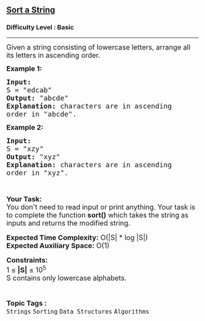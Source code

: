 <h2><a href="https://www.geeksforgeeks.org/problems/sort-a-string2943/1?page=8&difficulty=Basic&sortBy=submissions">Sort a String</a></h2><h3>Difficulty Level : Basic</h3><hr><div class="problems_problem_content__Xm_eO"><p><span style="font-size:18px">Given a string consisting of lowercase letters, arrange all its letters in ascending order.&nbsp;</span></p>

<p><span style="font-size:18px"><strong>Example 1:</strong></span></p>

<pre><span style="font-size:18px"><strong>Input:</strong>
S = "edcab"
<strong>Output:</strong> "abcde"
<strong>Explanation: </strong>characters are in ascending
order in "abcde".</span>
</pre>

<p><strong><span style="font-size:18px">Example 2:</span></strong></p>

<pre><span style="font-size:18px"><strong>Input:</strong>
S = "xzy"
<strong>Output:</strong> "xyz"
<strong>Explanation: </strong>characters are in ascending
order in "xyz".</span>
</pre>

<p><br>
<br>
<span style="font-size:18px"><strong>Your Task:&nbsp;&nbsp;</strong><br>
You don't need to read input or print anything. Your task is to complete the function <strong>sort()</strong>&nbsp;which takes the string<strong>&nbsp;</strong>as inputs and returns the modified string.</span><br>
<br>
<span style="font-size:18px"><strong>Expected Time Complexity:</strong> O(|S| * log |S|)<br>
<strong>Expected Auxiliary Space:</strong> O(1)</span><br>
<br>
<span style="font-size:18px"><strong>Constraints:</strong><br>
1 ≤ <strong>|S|</strong>&nbsp;≤ 10<sup>5</sup></span><br>
<span style="font-size:18px">S contains only lowercase alphabets.</span></p>
</div><br><p><span style=font-size:18px><strong>Topic Tags : </strong><br><code>Strings</code>&nbsp;<code>Sorting</code>&nbsp;<code>Data Structures</code>&nbsp;<code>Algorithms</code>&nbsp;